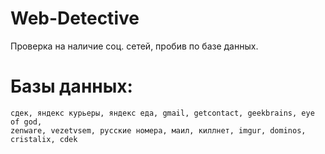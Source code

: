 # Web-Detective
Проверка на наличие соц. сетей, пробив по базе данных. 
# Базы данных:
```
сдек, яндекс курьеры, яндекс еда, gmail, getcontact, geekbrains, eye of god,
zenware, vezetvsem, русские номера, маил, киллнет, imgur, dominos, cristalix, cdek
```
